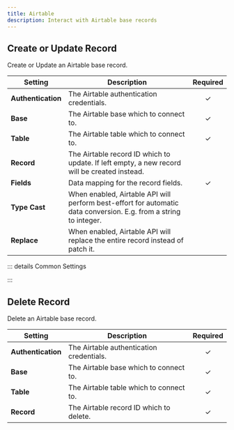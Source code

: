 ```yaml
---
title: Airtable
description: Interact with Airtable base records
---
```


<!--@include: ./_partials/intro.md-->

## Create or Update Record

Create or Update an Airtable base record.

| Setting | Description | Required |
| ------- | ----------- | :------: |
| **Authentication** | The Airtable authentication credentials. | &#x2713; |
| **Base** | The Airtable base which to connect to. | &#x2713; |
| **Table** | The Airtable table which to connect to. | &#x2713; |
| **Record** | The Airtable record ID which to update. If left empty, a new record will be created instead. |
| **Fields** | Data mapping for the record fields. | &#x2713; |
| **Type Cast** | When enabled, Airtable API will perform best-effort for automatic data conversion. E.g. from a string to integer. |
| **Replace** | When enabled, Airtable API will replace the entire record instead of patch it. |

::: details Common Settings
<!--@include: ./_partials/common-settings.md-->
:::

## Delete Record

Delete an Airtable base record.

| Setting | Description | Required |
| ------- | ----------- | :------: |
| **Authentication** | The Airtable authentication credentials. | &#x2713; |
| **Base** | The Airtable base which to connect to. | &#x2713; |
| **Table** | The Airtable table which to connect to. | &#x2713; |
| **Record** | The Airtable record ID which to delete. | &#x2713; |
